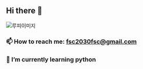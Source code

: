 ## Hi there 👋

![루피이미지](https://mblogthumb-phinf.pstatic.net/MjAyMjA1MDdfMjA5/MDAxNjUxOTI2NjI0MDI0.Ex4Mv_j4Bh8JNvNdU13_JRFT6MIjuTXhymjAW1FPy04g.ZniARpE_aqYVN-z5hScs8bSGGsTHYjaPsSiKEE7OXd4g.JPEG.solim13/SE-5cf843a9-9baa-442e-a3ac-41fb2749374f.jpg?type=w800)

### 📫 How to reach me: fsc2030fsc@gmail.com
### 🌱 I’m currently learning python




<!--
**choiheehyun/choiheehyun** is a ✨ _special_ ✨ repository because its `README.md` (this file) appears on your GitHub profile.

Here are some ideas to get you started:

- 🔭 I’m currently working on ...
- 🌱 I’m currently learning ...
- 👯 I’m looking to collaborate on ...
- 🤔 I’m looking for help with ...
- 💬 Ask me about ...
- 📫 How to reach me: ...
- 😄 Pronouns: ...
- ⚡ Fun fact: ...
-->
